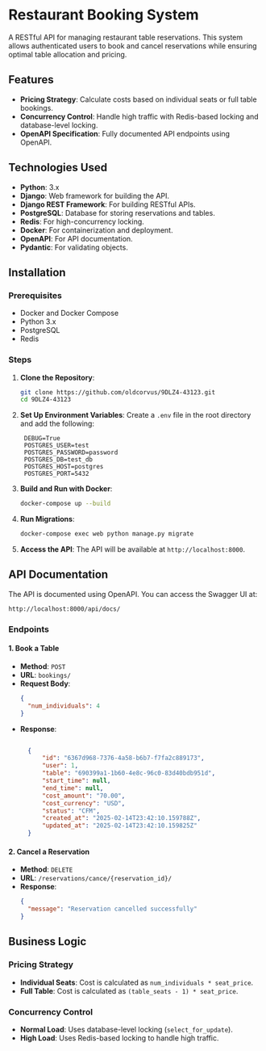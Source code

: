 
# Restaurant Booking System

A RESTful API for managing restaurant table reservations. This system allows authenticated users to book and cancel reservations while ensuring optimal table allocation and pricing.

## Features

- **Pricing Strategy**: Calculate costs based on individual seats or full table bookings.
- **Concurrency Control**: Handle high traffic with Redis-based locking and database-level locking.
- **OpenAPI Specification**: Fully documented API endpoints using OpenAPI.

## Technologies Used

- **Python**: 3.x
- **Django**: Web framework for building the API.
- **Django REST Framework**: For building RESTful APIs.
- **PostgreSQL**: Database for storing reservations and tables.
- **Redis**: For high-concurrency locking.
- **Docker**: For containerization and deployment.
- **OpenAPI**: For API documentation.
- **Pydantic**: For validating objects.

## Installation

### Prerequisites

- Docker and Docker Compose
- Python 3.x
- PostgreSQL
- Redis

### Steps

1. **Clone the Repository**:
   ```bash
   git clone https://github.com/oldcorvus/9DLZ4-43123.git
   cd 9DLZ4-43123
   ```

2. **Set Up Environment Variables**:
   Create a `.env` file in the root directory and add the following:
   ```plaintext
    DEBUG=True
    POSTGRES_USER=test
    POSTGRES_PASSWORD=password
    POSTGRES_DB=test_db
    POSTGRES_HOST=postgres
    POSTGRES_PORT=5432

   ```

3. **Build and Run with Docker**:
   ```bash
   docker-compose up --build
   ```

4. **Run Migrations**:
   ```bash
   docker-compose exec web python manage.py migrate
   ```

5. **Access the API**:
   The API will be available at `http://localhost:8000`.

## API Documentation

The API is documented using OpenAPI. You can access the Swagger UI at:
```
http://localhost:8000/api/docs/
```


### Endpoints

#### 1. **Book a Table**
- **Method**: `POST`
- **URL**: `bookings/`
- **Request Body**:
  ```json
  {
    "num_individuals": 4
  }
  ```
- **Response**:
  ```json
  
    {
        "id": "6367d968-7376-4a58-b6b7-f7fa2c889173",
        "user": 1,
        "table": "690399a1-1b60-4e8c-96c0-83d40bdb951d",
        "start_time": null,
        "end_time": null,
        "cost_amount": "70.00",
        "cost_currency": "USD",
        "status": "CFM",
        "created_at": "2025-02-14T23:42:10.159788Z",
        "updated_at": "2025-02-14T23:42:10.159825Z"
    }
  ```

#### 2. **Cancel a Reservation**
- **Method**: `DELETE`
- **URL**: `/reservations/cance/{reservation_id}/`
- **Response**:
  ```json
  {
    "message": "Reservation cancelled successfully"
  }
  ```

## Business Logic

### Pricing Strategy
- **Individual Seats**: Cost is calculated as `num_individuals * seat_price`.
- **Full Table**: Cost is calculated as `(table_seats - 1) * seat_price`.


### Concurrency Control
- **Normal Load**: Uses database-level locking (`select_for_update`).
- **High Load**: Uses Redis-based locking to handle high traffic.

